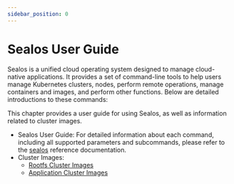 ```yaml
---
sidebar_position: 0
---
```


# Sealos User Guide

Sealos is a unified cloud operating system designed to manage cloud-native applications. It provides a set of
command-line tools to help users manage Kubernetes clusters, nodes, perform remote operations, manage containers and
images, and perform other functions. Below are detailed introductions to these commands:

This chapter provides a user guide for using Sealos, as well as information related to cluster images.

- Sealos User Guide: For detailed information about each command, including all supported parameters and subcommands,
  please refer to the [sealos](/self-hosting/lifecycle-management/reference/sealos/commands.md) reference documentation.
- Cluster Images:
    - [Rootfs Cluster Images](/self-hosting/lifecycle-management/reference/sealos/kubernetes-cluster-image.md)
    - [Application Cluster Images](/self-hosting/lifecycle-management/reference/sealos/app-cluster-image.md)
